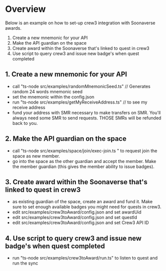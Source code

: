 # Overview

Below is an example on how to set-up crew3 integration with Soonaverse awards.

1. Create a new mnemonic for your API
2. Make the API guardian on the space
3. Create award within the Soonaverse that's linked to quest in crew3
4. Use script to query crew3 and issue new badge's when quest completed


## 1. Create a new mnemonic for your API

- call "ts-node src/examples/randomMnemonicSeed.ts" // Generates random 24 words mnemonic seed
- set the mnemonic within the config.json
- run "ts-node src/examples/getMyReceiveAddress.ts" // to see my receive address
- fund your address with SMR necessary to make transfers on SMR. You'll always need some SMR to send requests. THOSE SMRs will be refunded back to you.

## 2. Make the API guardian on the space

- call "ts-node src/examples/space/join/exec-join.ts <space uid>" to request join the space as new member.
- go into the space as the other guardian and accept the member. Make the member guardian (this gives the member ability to issue badges).

## 3. Create award within the Soonaverse that's linked to quest in crew3

- as existing guardian of the space, create an award and fund it. Make sure to set enough available badges you might need for quests in crew3.
- edit src/examples/crew3toAward/config.json and set awardUid
- edit src/examples/crew3toAward/config.json and set questId
- edit src/examples/crew3toAward/config.json and set Crew3 API ID

## 4. Use script to query crew3 and issue new badge's when quest completed

- run "ts-node src/examples/crew3toAward/run.ts" to listen to quest and run the sync
